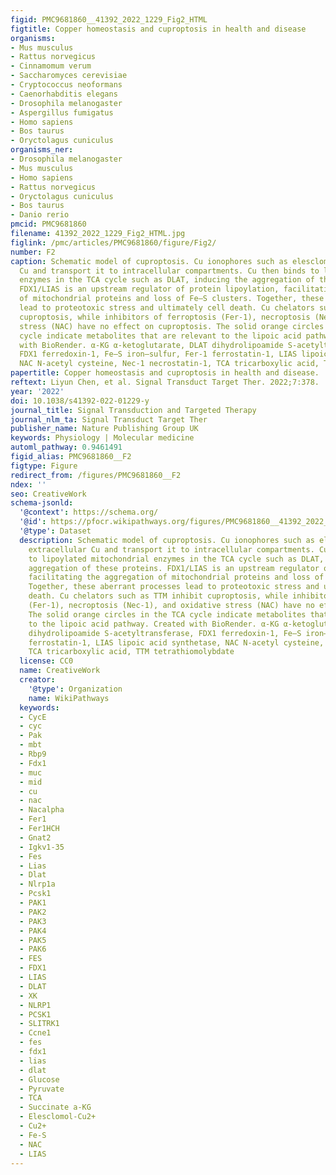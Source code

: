 ```yaml
---
figid: PMC9681860__41392_2022_1229_Fig2_HTML
figtitle: Copper homeostasis and cuproptosis in health and disease
organisms:
- Mus musculus
- Rattus norvegicus
- Cinnamomum verum
- Saccharomyces cerevisiae
- Cryptococcus neoformans
- Caenorhabditis elegans
- Drosophila melanogaster
- Aspergillus fumigatus
- Homo sapiens
- Bos taurus
- Oryctolagus cuniculus
organisms_ner:
- Drosophila melanogaster
- Mus musculus
- Homo sapiens
- Rattus norvegicus
- Oryctolagus cuniculus
- Bos taurus
- Danio rerio
pmcid: PMC9681860
filename: 41392_2022_1229_Fig2_HTML.jpg
figlink: /pmc/articles/PMC9681860/figure/Fig2/
number: F2
caption: Schematic model of cuproptosis. Cu ionophores such as elesclomol bind extracellular
  Cu and transport it to intracellular compartments. Cu then binds to lipoylated mitochondrial
  enzymes in the TCA cycle such as DLAT, inducing the aggregation of these proteins.
  FDX1/LIAS is an upstream regulator of protein lipoylation, facilitating the aggregation
  of mitochondrial proteins and loss of Fe–S clusters. Together, these aberrant processes
  lead to proteotoxic stress and ultimately cell death. Cu chelators such as TTM inhibit
  cuproptosis, while inhibitors of ferroptosis (Fer-1), necroptosis (Nec-1), and oxidative
  stress (NAC) have no effect on cuproptosis. The solid orange circles in the TCA
  cycle indicate metabolites that are relevant to the lipoic acid pathway. Created
  with BioRender. α-KG α-ketoglutarate, DLAT dihydrolipoamide S-acetyltransferase,
  FDX1 ferredoxin-1, Fe–S iron–sulfur, Fer-1 ferrostatin-1, LIAS lipoic acid synthetase,
  NAC N-acetyl cysteine, Nec-1 necrostatin-1, TCA tricarboxylic acid, TTM tetrathiomolybdate
papertitle: Copper homeostasis and cuproptosis in health and disease.
reftext: Liyun Chen, et al. Signal Transduct Target Ther. 2022;7:378.
year: '2022'
doi: 10.1038/s41392-022-01229-y
journal_title: Signal Transduction and Targeted Therapy
journal_nlm_ta: Signal Transduct Target Ther
publisher_name: Nature Publishing Group UK
keywords: Physiology | Molecular medicine
automl_pathway: 0.9461491
figid_alias: PMC9681860__F2
figtype: Figure
redirect_from: /figures/PMC9681860__F2
ndex: ''
seo: CreativeWork
schema-jsonld:
  '@context': https://schema.org/
  '@id': https://pfocr.wikipathways.org/figures/PMC9681860__41392_2022_1229_Fig2_HTML.html
  '@type': Dataset
  description: Schematic model of cuproptosis. Cu ionophores such as elesclomol bind
    extracellular Cu and transport it to intracellular compartments. Cu then binds
    to lipoylated mitochondrial enzymes in the TCA cycle such as DLAT, inducing the
    aggregation of these proteins. FDX1/LIAS is an upstream regulator of protein lipoylation,
    facilitating the aggregation of mitochondrial proteins and loss of Fe–S clusters.
    Together, these aberrant processes lead to proteotoxic stress and ultimately cell
    death. Cu chelators such as TTM inhibit cuproptosis, while inhibitors of ferroptosis
    (Fer-1), necroptosis (Nec-1), and oxidative stress (NAC) have no effect on cuproptosis.
    The solid orange circles in the TCA cycle indicate metabolites that are relevant
    to the lipoic acid pathway. Created with BioRender. α-KG α-ketoglutarate, DLAT
    dihydrolipoamide S-acetyltransferase, FDX1 ferredoxin-1, Fe–S iron–sulfur, Fer-1
    ferrostatin-1, LIAS lipoic acid synthetase, NAC N-acetyl cysteine, Nec-1 necrostatin-1,
    TCA tricarboxylic acid, TTM tetrathiomolybdate
  license: CC0
  name: CreativeWork
  creator:
    '@type': Organization
    name: WikiPathways
  keywords:
  - CycE
  - cyc
  - Pak
  - mbt
  - Rbp9
  - Fdx1
  - muc
  - mid
  - cu
  - nac
  - Nacalpha
  - Fer1
  - Fer1HCH
  - Gnat2
  - Igkv1-35
  - Fes
  - Lias
  - Dlat
  - Nlrp1a
  - Pcsk1
  - PAK1
  - PAK2
  - PAK3
  - PAK4
  - PAK5
  - PAK6
  - FES
  - FDX1
  - LIAS
  - DLAT
  - XK
  - NLRP1
  - PCSK1
  - SLITRK1
  - Ccne1
  - fes
  - fdx1
  - lias
  - dlat
  - Glucose
  - Pyruvate
  - TCA
  - Succinate a-KG
  - Elesclomol-Cu2+
  - Cu2+
  - Fe-S
  - NAC
  - LIAS
---
```

